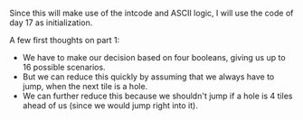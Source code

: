 Since this will make use of the intcode and ASCII logic, I will use the code of day 17 as initialization.

A few first thoughts on part 1:

* We have to make our decision based on four booleans, giving us up to 16 possible scenarios.
* But we can reduce this quickly by assuming that we always have to jump, when the next tile is a hole.
* We can further reduce this because we shouldn't jump if a hole is 4 tiles ahead of us (since we would jump right into it).
